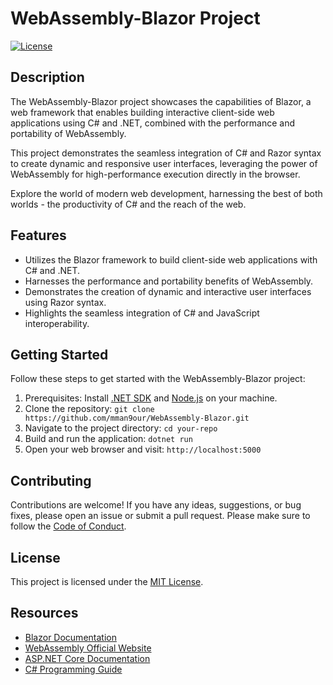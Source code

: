 # WebAssembly-Blazor Project

[![License](https://img.shields.io/badge/license-MIT-blue.svg)](LICENSE)

## Description
The WebAssembly-Blazor project showcases the capabilities of Blazor, a web framework that enables building interactive client-side web applications using C# and .NET, combined with the performance and portability of WebAssembly. 

This project demonstrates the seamless integration of C# and Razor syntax to create dynamic and responsive user interfaces, leveraging the power of WebAssembly for high-performance execution directly in the browser. 

Explore the world of modern web development, harnessing the best of both worlds - the productivity of C# and the reach of the web.

## Features
- Utilizes the Blazor framework to build client-side web applications with C# and .NET.
- Harnesses the performance and portability benefits of WebAssembly.
- Demonstrates the creation of dynamic and interactive user interfaces using Razor syntax.
- Highlights the seamless integration of C# and JavaScript interoperability.

## Getting Started
Follow these steps to get started with the WebAssembly-Blazor project:

1. Prerequisites: Install [.NET SDK](https://dotnet.microsoft.com/download) and [Node.js](https://nodejs.org) on your machine.
2. Clone the repository: `git clone https://github.com/mman9our/WebAssembly-Blazor.git`
3. Navigate to the project directory: `cd your-repo`
4. Build and run the application: `dotnet run`
5. Open your web browser and visit: `http://localhost:5000`

## Contributing
Contributions are welcome! If you have any ideas, suggestions, or bug fixes, please open an issue or submit a pull request. Please make sure to follow the [Code of Conduct](CODE_OF_CONDUCT.md).

## License
This project is licensed under the [MIT License](LICENSE).

## Resources
- [Blazor Documentation](https://docs.microsoft.com/aspnet/core/blazor/)
- [WebAssembly Official Website](https://webassembly.org/)
- [ASP.NET Core Documentation](https://docs.microsoft.com/aspnet/core/)
- [C# Programming Guide](https://docs.microsoft.com/en-us/dotnet/csharp/)

